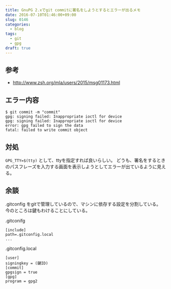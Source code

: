 ```yaml
---
title: GnuPG 2.xでgit commitに署名をしようとするとエラーが出るメモ
date: 2016-07-10T01:46:00+09:00
slug: 0146
categories:
  - blog
tags:
  - git
  - gpg
draft: true
---
```



## 参考

* http://www.zsh.org/mla/users/2015/msg01173.html

## エラー内容

```
$ git commit -m "commit"
gpg: signing failed: Inappropriate ioctl for device
gpg: signing failed: Inappropriate ioctl for device
error: gpg failed to sign the data
fatal: failed to write commit object
```

## 対処

`GPG_TTY=$(tty)` として、ttyを指定すれば良いらしい。
どうも、署名をするときのパスフレーズを入力する画面を表示しようとしてエラーが出ているように見える。

## 余談

.gitconfig をgitで管理しているので、マシンに依存する設定を分割している。
今のところは鍵もわけることにしている。

.gitconifg
```
[include]
path=.gitconfig.local
...
```

.gitconfig.local
```
[user]
signingkey = (鍵ID)
[commit]
gpgsign = true
[gpg]
program = gpg2
```
